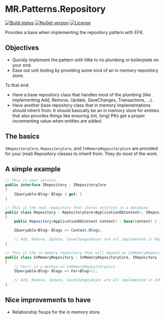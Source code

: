 # MR.Patterns.Repository

[![Build status](https://img.shields.io/appveyor/ci/mrahhal/mr-patterns-repository/master.svg)](https://ci.appveyor.com/project/mrahhal/mr-patterns-repository)
[![NuGet version](https://badge.fury.io/nu/MR.Patterns.Repository.svg)](https://www.nuget.org/packages/MR.Patterns.Repository)
[![License](https://img.shields.io/badge/license-MIT-blue.svg)](https://opensource.org/licenses/MIT)

Provides a base when implementing the repository pattern with EF6.

## Objectives

- Quickly implement the pattern with little to no plumbing or boilerplate on your end.
- Ease out unit testing by providing some kind of an in memory repository store.

To that end:

- Have a base repository class that handles most of the plumbing (like implementing Add, Remove, Update, SaveChanges, Transactions, ...).
- Have another base repository class that in memory implementations should inherit from. It should basically be an in memory store for entities that also provides things like ensuring (int, long) PKs get a proper incrementing value when entities are added.

## The basics

`IRepositoryCore`, `RepositoryCore`, and `InMemoryRepositoryCore` are provided for your (real) Repository classes to inherit from. They do most of the work.

## A simple example

```cs
// This is your service.
public interface IRepository : IRepositoryCore
{
    IQueryable<Blog> Blogs { get; }
}
```

```cs
// This is the real repository that stores entities in a database.
public class Repository : RepositoryCore<ApplicationDbContext>, IRepository
{
    public Repository(ApplicationDbContext context) : base(context) { }

    IQueryable<Blog> Blogs => Context.Blogs;

    // Add, Remove, Update, SaveChangesAsync are all implemented in RepositoryCore.
}
```

```cs
// This is the in memory repository that will depend on InMemoryRepositoryCore to store entities in memory.
public class InMemoryRepository : InMemoryRepositoryCore, IRepository
{
    // For() is a method on InMemoryRepositoryCore
    IQueryable<Blog> Blogs => For<Blog>();

    // Add, Remove, Update, SaveChangesAsync are all implemented in InMemoryRepositoryCore.
}
```

## Nice improvements to have

- Relationship fixups for the in memory store.
